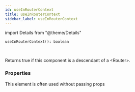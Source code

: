 ```yaml
---
id: useInRouterContext
title: useInRouterContext
sidebar_label: useInRouterContext
---
```


import Details from "@theme/Details"


```tsx
useInRouterContext(): boolean
```
<br/>

Returns true if this component is a descendant of a <Router\>.

### Properties

This element is often used without passing props

